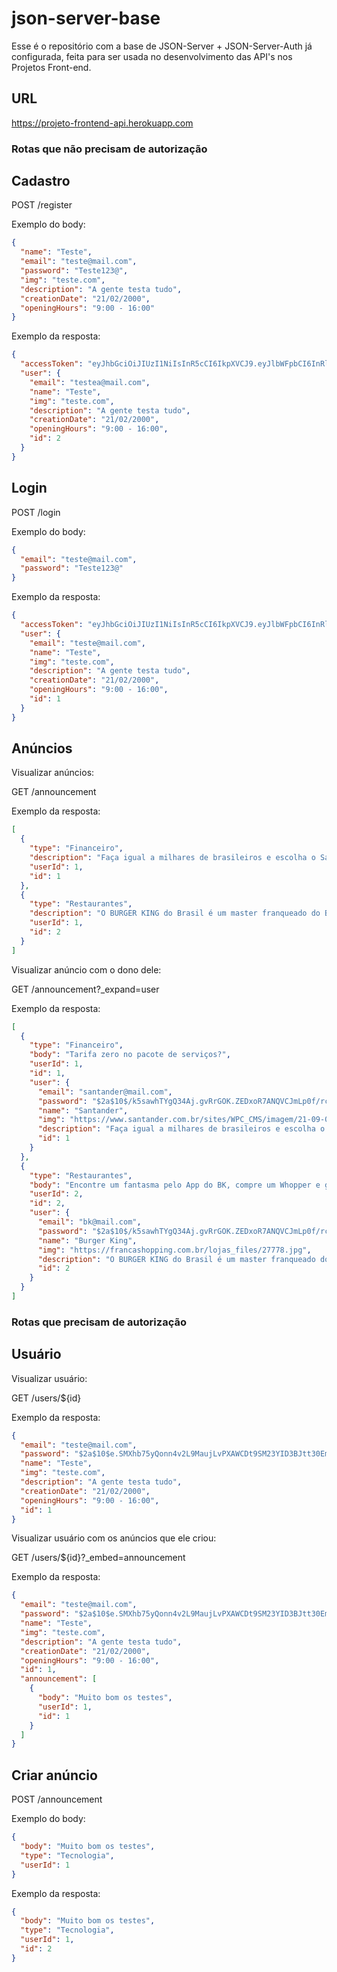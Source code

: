 # json-server-base

Esse é o repositório com a base de JSON-Server + JSON-Server-Auth já configurada, feita para ser usada no desenvolvimento das API's nos Projetos Front-end.

## URL

https://projeto-frontend-api.herokuapp.com

### Rotas que não precisam de autorização

## Cadastro

POST /register

Exemplo do body:

```json
{
  "name": "Teste",
  "email": "teste@mail.com",
  "password": "Teste123@",
  "img": "teste.com",
  "description": "A gente testa tudo",
  "creationDate": "21/02/2000",
  "openingHours": "9:00 - 16:00"
}
```

Exemplo da resposta:

```json
{
  "accessToken": "eyJhbGciOiJIUzI1NiIsInR5cCI6IkpXVCJ9.eyJlbWFpbCI6InRlc3RlYUBtYWlsLmNvbSIsImlhdCI6MTY2NzIzOTA0MiwiZXhwIjoxNjY3MjQyNjQyLCJzdWIiOiIyIn0.2Y11guBkCrwgI2oM9R5c7uJvBb-pCutQsXDNyX11e4I",
  "user": {
    "email": "testea@mail.com",
    "name": "Teste",
    "img": "teste.com",
    "description": "A gente testa tudo",
    "creationDate": "21/02/2000",
    "openingHours": "9:00 - 16:00",
    "id": 2
  }
}
```

## Login

POST /login

Exemplo do body:

```json
{
  "email": "teste@mail.com",
  "password": "Teste123@"
}
```

Exemplo da resposta:

```json
{
  "accessToken": "eyJhbGciOiJIUzI1NiIsInR5cCI6IkpXVCJ9.eyJlbWFpbCI6InRlc3RlQG1haWwuY29tIiwiaWF0IjoxNjY3MjM5MDA1LCJleHAiOjE2NjcyNDI2MDUsInN1YiI6IjEifQ.MNSHlXhmopXaV_32L9_nHQUEEYrGTzasdD8rSWu2nhU",
  "user": {
    "email": "teste@mail.com",
    "name": "Teste",
    "img": "teste.com",
    "description": "A gente testa tudo",
    "creationDate": "21/02/2000",
    "openingHours": "9:00 - 16:00",
    "id": 1
  }
}
```

## Anúncios

Visualizar anúncios:

GET /announcement

Exemplo da resposta:

```json
[
  {
    "type": "Financeiro",
    "description": "Faça igual a milhares de brasileiros e escolha o Santander",
    "userId": 1,
    "id": 1
  },
  {
    "type": "Restaurantes",
    "description": "O BURGER KING do Brasil é um master franqueado do Burger King Corporation no país.",
    "userId": 1,
    "id": 2
  }
]
```

Visualizar anúncio com o dono dele:

GET /announcement?\_expand=user

Exemplo da resposta:

```json
[
  {
    "type": "Financeiro",
    "body": "Tarifa zero no pacote de serviços?",
    "userId": 1,
    "id": 1,
    "user": {
      "email": "santander@mail.com",
      "password": "$2a$10$/k5sawhTYgQ34Aj.gvRrGOK.ZEDxoR7ANQVCJmLp0f/rcCh1wcFUi",
      "name": "Santander",
      "img": "https://www.santander.com.br/sites/WPC_CMS/imagem/21-09-08_194400_santander-banner.png?blobnocache=true",
      "description": "Faça igual a milhares de brasileiros e escolha o Santander",
      "id": 1
    }
  },
  {
    "type": "Restaurantes",
    "body": "Encontre um fantasma pelo App do BK, compre um Whopper e ganhe outro!",
    "userId": 2,
    "id": 2,
    "user": {
      "email": "bk@mail.com",
      "password": "$2a$10$/k5sawhTYgQ34Aj.gvRrGOK.ZEDxoR7ANQVCJmLp0f/rcCh1wcFUi",
      "name": "Burger King",
      "img": "https://francashopping.com.br/lojas_files/27778.jpg",
      "description": "O BURGER KING do Brasil é um master franqueado do Burger King Corporation no país.",
      "id": 2
    }
  }
]
```

### Rotas que precisam de autorização

## Usuário

Visualizar usuário:

GET /users/${id}

Exemplo da resposta:

```json
{
  "email": "teste@mail.com",
  "password": "$2a$10$e.SMXhb75yQonn4v2L9MaujLvPXAWCDt9SM23YID3BJtt30EmORnm",
  "name": "Teste",
  "img": "teste.com",
  "description": "A gente testa tudo",
  "creationDate": "21/02/2000",
  "openingHours": "9:00 - 16:00",
  "id": 1
}
```

Visualizar usuário com os anúncios que ele criou:

GET /users/${id}?\_embed=announcement

Exemplo da resposta:

```json
{
  "email": "teste@mail.com",
  "password": "$2a$10$e.SMXhb75yQonn4v2L9MaujLvPXAWCDt9SM23YID3BJtt30EmORnm",
  "name": "Teste",
  "img": "teste.com",
  "description": "A gente testa tudo",
  "creationDate": "21/02/2000",
  "openingHours": "9:00 - 16:00",
  "id": 1,
  "announcement": [
    {
      "body": "Muito bom os testes",
      "userId": 1,
      "id": 1
    }
  ]
}
```

## Criar anúncio

POST /announcement

Exemplo do body:

```json
{
  "body": "Muito bom os testes",
  "type": "Tecnologia",
  "userId": 1
}
```

Exemplo da resposta:

```json
{
  "body": "Muito bom os testes",
  "type": "Tecnologia",
  "userId": 1,
  "id": 2
}
```
